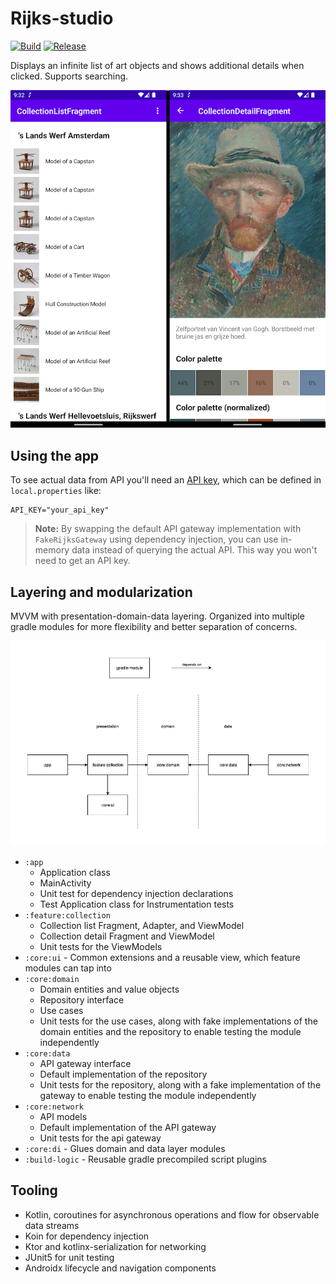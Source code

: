 # Rijks-studio
[![Build](https://github.com/kyrillosgait/rijks-studio/actions/workflows/build.yaml/badge.svg)](https://github.com/kyrillosgait/rijks-studio/actions/workflows/build.yaml) [![Release](https://github.com/kyrillosgait/rijks-studio/actions/workflows/release.yaml/badge.svg?branch=develop)](https://github.com/kyrillosgait/rijks-studio/actions/workflows/release.yaml)

Displays an infinite list of art objects and shows additional details when clicked. Supports searching.

![list detail screens](/images/list-detail-screens.png)

## Using the app

To see actual data from API you'll need an [API key](https://data.rijksmuseum.nl/object-metadata/api/), which can be defined in `local.properties` like:
```
API_KEY="your_api_key"
```

> **Note:** By swapping the default API gateway implementation with `FakeRijksGateway` using dependency injection, you can use in-memory data instead of querying the actual API. This way you won't need to get an API key.

## Layering and modularization
MVVM with presentation-domain-data layering. Organized into multiple gradle modules for more flexibility and better separation of concerns.

![gradle modules](/images/modules.png)

- `:app`
  - Application class
  - MainActivity
  - Unit test for dependency injection declarations
  - Test Application class for Instrumentation tests
- `:feature:collection`
  - Collection list Fragment, Adapter, and ViewModel
  - Collection detail Fragment and ViewModel
  - Unit tests for the ViewModels
- `:core:ui` - Common extensions and a reusable view, which feature modules can tap into
- `:core:domain`
  - Domain entities and value objects
  - Repository interface
  - Use cases
  - Unit tests for the use cases, along with fake implementations of the domain entities and the repository to enable testing the module independently
- `:core:data`
  - API gateway interface
  - Default implementation of the repository
  - Unit tests for the repository, along with a fake implementation of the gateway to enable testing the module independently
- `:core:network`
  - API models
  - Default implementation of the API gateway
  - Unit tests for the api gateway
- `:core:di` - Glues domain and data layer modules
- `:build-logic` - Reusable gradle precompiled script plugins

## Tooling
- Kotlin, coroutines for asynchronous operations and flow for observable data streams
- Koin for dependency injection
- Ktor and kotlinx-serialization for networking
- JUnit5 for unit testing
- Androidx lifecycle and navigation components